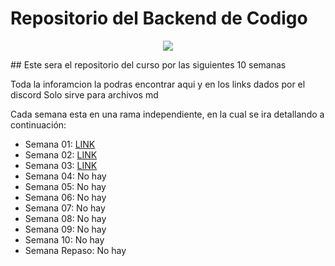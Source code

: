 # Repositorio del Backend de Codigo
<p align="center">
<img src="https://codigo.edu.pe/public/img/codigo-logo.png"> 
</p>
## Este sera el repositorio del curso por las siguientes 10 semanas

Toda la inforamcion la podras encontrar aqui y en los links dados por el discord
Solo sirve para archivos md 

Cada semana esta en una rama independiente, en la cual se ira detallando a continuación:

- Semana 01: <a href="https://github.com/Adolfo20bm/backendg9/tree/semana01">LINK</a>
- Semana 02: <a href="https://github.com/Adolfo20bm/backendg9/tree/semana02">LINK</a>
- Semana 03: <a href="https://github.com/Adolfo20bm/backendg9/tree/semana03">LINK</a>
- Semana 04: No hay
- Semana 05: No hay
- Semana 06: No hay
- Semana 07: No hay
- Semana 08: No hay
- Semana 09: No hay
- Semana 10: No hay
- Semana Repaso: No hay
